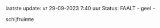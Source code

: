 laatste update: 
vr 29-09-2023  7:40   uur 
Status: FAALT - geel - 
<div class="service Y">schijfruimte</div>